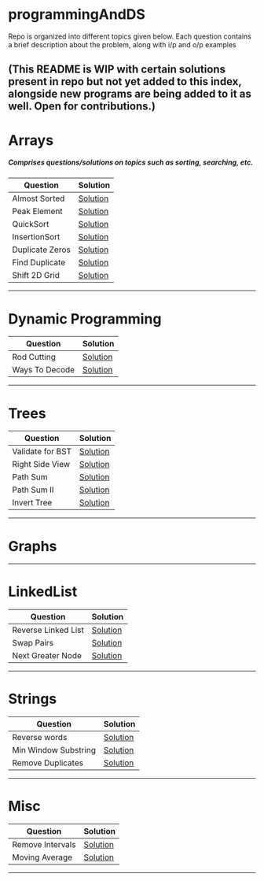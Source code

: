# programmingAndDS
Repo is organized into different topics given below. Each question contains a brief description about the problem, 
along with i/p and o/p examples

(This README is WIP with certain solutions present in repo but not yet added to this index, alongside new programs are being added to it as well.  Open for contributions.)
------------------------------------------------------------------------
# Arrays
##### Comprises questions/solutions on topics such as sorting, searching, etc.

Question             | Solution
-------------------- | --------------------
Almost Sorted        | [Solution](src/main/java/Arrays/AlmostSorted.java)
Peak Element         | [Solution](src/main/java/Arrays/PeakElement.java)
QuickSort            | [Solution](src/main/java/Arrays/QuickSort.java)
InsertionSort        | [Solution](src/main/java/Arrays/InsertionSort.java)
Duplicate Zeros      | [Solution](src/main/java/Arrays/DuplicateZeros.java)
Find Duplicate       | [Solution](src/main/java/Arrays/FindDuplicates.java)
Shift 2D Grid        | [Solution](src/main/java/Arrays/Shift2DGrid.java)
------------------------------------------------------------------------

# Dynamic Programming
Question            | Solution
--------------------| -----------------
Rod Cutting         | [Solution](src/main/java/DynamicProgramming/RodCutting.java)
Ways To Decode         | [Solution](src/main/java/DynamicProgramming/WaysToDecode.java)
------------------------------------------------------------------------
# Trees
Question            | Solution
--------------------| -----------------
Validate for BST         | [Solution](src/main/java/Tree/ValidateBST.java)
Right Side View         | [Solution](src/main/java/Tree/RightSideView.java)
Path Sum         | [Solution](src/main/java/Tree/PathSum.java)
Path Sum II         | [Solution](src/main/java/Tree/PathSumII.java)
Invert Tree         | [Solution](src/main/java/Tree/InvertTree.java)
------------------------------------------------------------------------
# Graphs

------------------------------------------------------------------------
# LinkedList
Question             | Solution
-------------------- | --------------------
Reverse Linked List | [Solution](src/main/java/LinkedList/ReverseLinkedList.java)
Swap Pairs           | [Solution](src/main/java/LinkedList/SwapPairs.java)
Next Greater Node           | [Solution](src/main/java/LinkedList/NextGreaterNode.java)


------------------------------------------------------------------------
# Strings
Question             | Solution
-------------------- | --------------------
Reverse words | [Solution](src/main/java/strings/ReverseWords.java)
Min Window Substring | [Solution](src/main/java/strings/MinWindowSubstring.java)
Remove Duplicates | [Solution](src/main/java/strings/RemoveDuplicates.java)

------------------------------------------------------------------------
# Misc
Question             | Solution
-------------------- | --------------------
Remove Intervals | [Solution](src/main/java/misc/IntervalRemoval.java)
Moving Average   | [Solution](src/main/java/misc/MovingAverage.java)


------------------------------------------------------------------------



